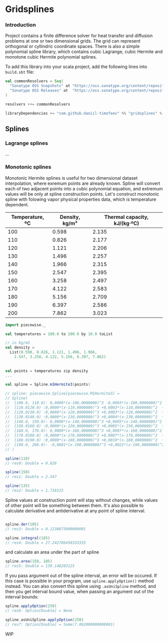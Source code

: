 # Gridsplines

### Introduction
Project contains a finite difference solver for heat transfer and diffusion problems at one or two dimensional grids. The grid can represent orthogonal or cyllindric coordinate spaces.
There is also a simple polynomial spline library, which contains cubic Lagrange, cubic Hermite and monotone cubic Hermite polynomial splines. 

To add this library into your scala project,
add the following lines into ```build.sbt``` file:

```scala
val commonResolvers = Seq(
  "Sonatype OSS Snapshots" at "https://oss.sonatype.org/content/repositories/snapshots",
  "Sonatype OSS Releases" at  "https://oss.sonatype.org/content/repositories/releases"
)

resolvers ++= commonResolvers

libraryDependencies += "com.github.daniil-timofeev" %% "gridsplines" % "0.2.0-SNAPSHOT"

```

## Splines

### Lagrange splines
...

### Monotonic splines
Monotonic Hermite splines is useful for two dimensional dataset interpolation, where exremum points are already known.
Spline will convert each of two adjacent points into a cubic polynomial equation, and extremum values will be only at spline construction points. Let's construct monotonic spline with folowing vapor physical properties data, which is temperature dependent.

| Temperature,  ºC | Density,  kg/m³ | Thermal capacity,  kJ/(kg·ºC) |
|------------------|-----------------|-------------------------------|
| 100              | 0.598           | 2.135                         |
| 110              | 0.826           | 2.177                         |
| 120              | 1.121           | 2.206                         |
| 130              | 1.496           | 2.257                         |
| 140              | 1.966           | 2.315                         |
| 150              | 2.547           | 2.395                         |
| 160              | 3.258           | 2.497                         |
| 170              | 4.122           | 2.583                         |
| 180              | 5.156           | 2.709                         |
| 190              | 6.397           | 2.586                         |
| 200              | 7.862           | 3.023                         |

```scala
import piecewise._

val temperatures = 100.0 to 200.0 by 10.0 toList

// in kg/m3
val density =
  List(0.598, 0.826, 1.121, 1.496, 1.966,
    2.547, 3.258, 4.122, 5.156, 6.397, 7.862)
    
    
val points = temperatures zip density
...

val spline = Spline.m1Hermite3(points)

// spline: piecewise.Spline[piecewise.M1Hermite3] = 
// Spline(
//  [100.0, 110.0): 0,0000*(x-100,0000000)^3 -0,0003*(x-100,0000000)^2  +0,0228*(x-100,0000000) +0,5980
//  [110.0120.0) :0,0000*(x-110,0000000)^3 +0,0003*(x-110,0000000)^2  +0,0262*(x-110,0000000) +0,8260
//  [120.0130.0) :0,0000*(x-120,0000000)^3 +0,0003*(x-120,0000000)^2  +0,0335*(x-120,0000000) +1,1210
//  [130.0140.0) :0,0000*(x-130,0000000)^3 +0,0004*(x-130,0000000)^2  +0,0422*(x-130,0000000) +1,4960
//  [140.0, 150.0): 0,0000*(x-140,0000000)^3 +0,0005*(x-140,0000000)^2  +0,0526*(x-140,0000000) +1,9660
//  [150.0160.0) :0,0000*(x-150,0000000)^3 +0,0005*(x-150,0000000)^2  +0,0646*(x-150,0000000) +2,5470
//  [160.0, 170.0): 0,0000*(x-160,0000000)^3 +0,0007*(x-160,0000000)^2  +0,0787*(x-160,0000000) +3,2580
//  [170.0180.0) :0,0000*(x-170,0000000)^3 +0,0007*(x-170,0000000)^2  +0,0949*(x-170,0000000) +4,1220
//  [180.0190.0) :0,0000*(x-180,0000000)^3 +0,0010*(x-180,0000000)^2  +0,1138*(x-180,0000000) +5,1560
//  [190.0, 200.0): -0,0001*(x-190,0000000)^3 +0,0022*(x-190,0000000)^2  +0,1353*(x-190,0000000) +6,3970
// )

spline(110)
// res0: Double = 0.826

spline(150)
// res1: Double = 2.547

spline(135)
// res2: Double = 1.718125
```
Spline values at construction point will stay without changes, while values of other point will be something between them.
It's also possible to calculate derivative and antiderivative at any point of spline interval. 
```scala

spline.der(185)
// res3: Double = 0.1238875000000001

spline.integral(185)
// res4: Double = 27.242786458333335
```
and calculate an area under the part of spline

```scala
spline.area(150, 185)
// res5: Double = 139.148203125
```
If you pass argument out of the spline interval, an error will be occured. 
If this case is possible in your program, use `spline.applyOption()` method instead. You can also convert this spline using `.asUniSpline` method, and then you get interval bound value, when passing an argument out of the interval bounds:

```scala
spline.applyOption(250)
// res6: Option[Double] = None

spline.asUniSpline.applyOption(250)
// res7: Option[Double] = Some(7.862000000000001)

```
WIP
